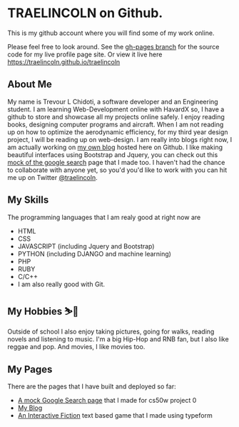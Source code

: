# TRAELINCOLN on Github. 

This is my github account where you will find some of my work online.

Please feel free to look around.
See the [gh-pages branch](https://github.com/traelincoln/traelincoln/tree/gh-pages/) for the source code for my live profile page site. Or view it live here <https://traelincoln.github.io/traelincoln>

## About Me
My name is Trevour L Chidoti, a software developer and an Engineering student.
I am learning Web-Development online with HavardX so, I have a github to store and showcase all my projects online safely.
I enjoy reading books, designing computer programs and aircraft.
When I am not reading up on how to optimize the aerodynamic efficiency, for my third year design project, I will be reading up on web-design. 
I am really into blogs right now, I am actually working on [my own blog][1] hosted here on Github. 
I like making beautiful interfaces using Bootstrap and Jquery, you can check out this [mock of the google search][2] page that I made too.
I haven't had the chance to collaborate with anyone yet, so you'd you'd like to work with you can hit me up on Twitter [@traelincoln][3].

## My Skills
The programming languages that I am realy good at right now are
  - HTML 
  - CSS
  - JAVASCRIPT (including Jquery and Bootstrap)
  - PYTHON (including DJANGO and machine learning)
  - PHP
  - RUBY
  - C/C++
  - I am also really good with Git.

## My Hobbies ⛷️🎿
Outside of school I also enjoy taking pictures, going for walks, reading novels and listening to music. I'm a big Hip-Hop and RNB fan, but I also like reggae and pop. And movies, I like movies too.

## My Pages
There are the pages that I have built and deployed so far:
- [A mock Google Search page](https://trevourchidoti.me/cs50w-websites/) that I made for cs50w project 0
- [My Blog](https://trevourchidoti.me/traelincoln/)
- [An Interactive Fiction](https://traelincoln.github.io/traelincoln/typeform1.html/) text based game that I made using typeform 

[1]: https://trevourchidoti.me
[2]: https://trevourchidoti.me/cs50w-websites/
[3]: https://twitter.com/traelicoln/
